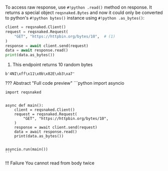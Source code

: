 To access raw response, use `#!python .read()` method on response. It returns a special object `reqsnaked.Bytes` and now it could only be converted to python's `#!python bytes()` instance using `#!python .as_bytes()`:

```python title="Read raw body"
client = reqsnaked.Client()
request = reqsnaked.Request(
    "GET", "https://httpbin.org/bytes/10",  # (1)
)
response = await client.send(request)
data = await response.read()
print(data.as_bytes())
```

1. This endpoint returns 10 random bytes

```
b'4NI\xff\x11\x0b\x82E\xb3\xa7'
```
??? Abstract "Full code preview"
    ```python
    import asyncio

    import reqsnaked


    async def main():
        client = reqsnaked.Client()
        request = reqsnaked.Request(
            "GET", "https://httpbin.org/bytes/10",
        )
        response = await client.send(request)
        data = await response.read()
        print(data.as_bytes())


    asyncio.run(main())
    ```

!!! Failure
    You cannot read from body twice
